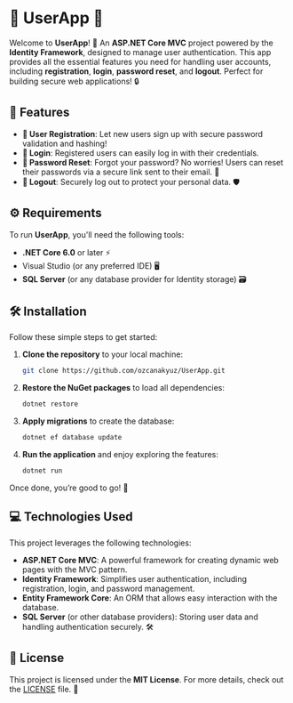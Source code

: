 # 🌟 **UserApp** 🌟

Welcome to **UserApp**! 🚀 An **ASP.NET Core MVC** project powered by the **Identity Framework**, designed to manage user authentication. This app provides all the essential features you need for handling user accounts, including **registration**, **login**, **password reset**, and **logout**. Perfect for building secure web applications! 🔒

## 🚀 Features

- **📝 User Registration**: Let new users sign up with secure password validation and hashing!
- **🔑 Login**: Registered users can easily log in with their credentials.
- **🔄 Password Reset**: Forgot your password? No worries! Users can reset their passwords via a secure link sent to their email. 📧
- **🚪 Logout**: Securely log out to protect your personal data. 🛡️

## ⚙️ Requirements

To run **UserApp**, you'll need the following tools:

- **.NET Core 6.0** or later ⚡
- Visual Studio (or any preferred IDE) 🖥️
- **SQL Server** (or any database provider for Identity storage) 🗃️

## 🛠️ Installation

Follow these simple steps to get started:

1. **Clone the repository** to your local machine:
    ```bash
    git clone https://github.com/ozcanakyuz/UserApp.git
    ```

2. **Restore the NuGet packages** to load all dependencies:
    ```bash
    dotnet restore
    ```

3. **Apply migrations** to create the database:
    ```bash
    dotnet ef database update
    ```

4. **Run the application** and enjoy exploring the features:
    ```bash
    dotnet run
    ```

Once done, you’re good to go! 🎉

## 💻 Technologies Used

This project leverages the following technologies:

- **ASP.NET Core MVC**: A powerful framework for creating dynamic web pages with the MVC pattern.
- **Identity Framework**: Simplifies user authentication, including registration, login, and password management.
- **Entity Framework Core**: An ORM that allows easy interaction with the database.
- **SQL Server** (or other database providers): Storing user data and handling authentication securely. 🛠️

## 📜 License

This project is licensed under the **MIT License**. For more details, check out the [LICENSE](LICENSE) file. 📑
